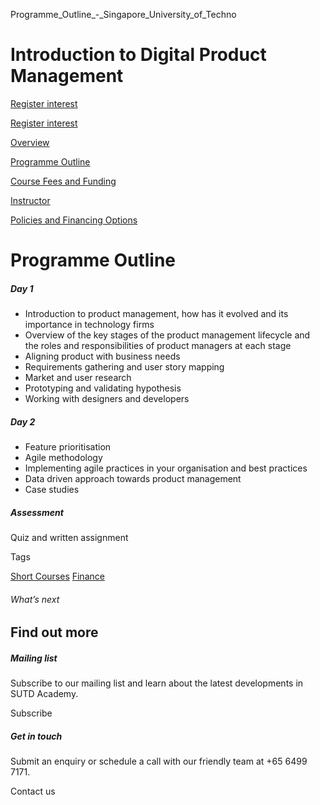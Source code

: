 Programme_Outline_-_Singapore_University_of_Techno



Introduction to Digital Product Management
==========================================

[Register interest](/admissions/academy/short-courses/short-courses-register-your-interest/?coursename=introduction-to-digital-product-management)

[Register interest](/admissions/academy/short-courses/short-courses-register-your-interest/?coursename=introduction-to-digital-product-management)

[Overview](/course/introduction-to-digital-product-management/#tabs)

[Programme Outline](/course/introduction-to-digital-product-management/programme-outline/#tabs)

[Course Fees and Funding](/course/introduction-to-digital-product-management/course-fees-and-funding/#tabs)

[Instructor](/course/introduction-to-digital-product-management/instructor/#tabs)

[Policies and Financing Options](/course/introduction-to-digital-product-management/policies-and-financing-options/#tabs)

Programme Outline
=================

##### Day 1

* Introduction to product management, how has it evolved and its importance in technology firms
* Overview of the key stages of the product management lifecycle and the roles and responsibilities of product managers at each stage
* Aligning product with business needs
* Requirements gathering and user story mapping
* Market and user research
* Prototyping and validating hypothesis
* Working with designers and developers

##### Day 2

* Feature prioritisation
* Agile methodology
* Implementing agile practices in your organisation and best practices
* Data driven approach towards product management
* Case studies

##### Assessment

Quiz and written assignment

Tags

[Short Courses](/admissions/academy/courses-and-modules/?academy-type-course=780)
[Finance](/admissions/academy/courses-and-modules/?discipline=785)

###### What’s next

Find out more
-------------

##### Mailing list

Subscribe to our mailing list and learn about the latest developments in SUTD Academy.

Subscribe

##### Get in touch

Submit an enquiry or schedule a call with our friendly team at +65 6499 7171.

Contact us

